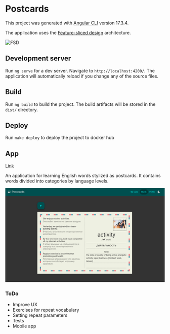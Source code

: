 # Postcards

This project was generated with [Angular CLI](https://github.com/angular/angular-cli) version 17.3.4.

The application uses the [Feature-sliced design](https://feature-sliced.design/) architecture.

![FSD](https://feature-sliced.design/assets/ideal-img/visual_schema.b6c18f6.1030.jpg)

## Development server

Run `ng serve` for a dev server. Navigate to `http://localhost:4200/`. The application will automatically reload if you change any of the source files.

## Build

Run `ng build` to build the project. The build artifacts will be stored in the `dist/` directory.

## Deploy

Run `make deploy` to deploy the project to docker hub

## App

[Link](http://postcardify.online/)

An application for learning English words stylized as postcards. It contains words divided into categories by language levels.

![alt text](./src/assets/image.png)

### ToDo

-   Improve UX
-   Exercises for repeat vocabulary
-   Setting repeat parameters
-   Tests
-   Mobile app

